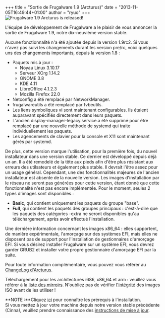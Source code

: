 +++
title = "Sortie de Frugalware 1.9 (Arcturus)"
date = "2013-11-05T16:49:44+01:00"
author = "ryuo"
+++
![Frugalware 1.9 Arcturus is released!](images/promo/arcturus.png)  

 L'équipe de développement de Frugalware a le plaisir de vous annoncer
 la sortie de Frugalware 1.9, notre dix-neuvième version stable.  

 Aucune fonctionnalité n'a été ajoutée depuis la version 1.9rc2. Si vous
 n'avez pas suivi les changements durant les version pre/rc, voici
 quelques uns des changements importants, depuis la version 1.8 :  

* Paquets mis à jour :
	+ Noyau Linux 3.10.17
	+ Serveur XOrg 1.14.2
	+ GNOME 3.8
	+ KDE 4.11
	+ LibreOffice 4.1.2.3
	+ Mozilla Firefox 22.0
* Netconfig a été remplacé par NetworkManager.
* frugalwareutils a été remplacé par fvbeutils.
* Les liens symboliques vi sont maintenant configurables. Ils étaient
 auparavant spécifiés directement dans leurs paquets.
* L'ancien display-manager-legacy.service a été supprimé pour être
 remplacé par une nouvelle méthode de systemd qui traite individuellement
 les paquets.
* Les agencements de clavier pour la console et X11 sont maintenant gérés
 par systemd.

  

 De plus, cette version marque l'utilisation, pour la première fois, du nouvel
 installateur dans une version stable. Ce dernier est développé depuis déjà un an.
 Il a été remodelé de la tête aux pieds afin d'être plus résistant aux erreurs des
 utilsateurs et également plus stable. Il devrait l'être assez pour un usage général.
 Cependant, une des fonctionnalités majeures de l'ancien installateur est absente de
 la nouvelle version. Les images d'installation par le réseau ne seront pas générées
 pour cette version, étant donné que cette fonctionnalité n'est pas encore implémentée.
 Pour le moment, seules 2 types d'images sont disponibles :
 * **Basic**, qui contient uniquement les paquets du groupe "base".
* **Full**, qui contient les paquets des groupes principaux : c'est-à-dire que
 les paquets des catégories -extra ne seront disponibles qu'au téléchargement, après
 avoir effectué l'installation.

  

 Une dernière information concernant les images x86\_64 : elles supportent, de manière
 expérimentale, l'amorçage sur des systèmes EFI, mais elles ne disposent pas de support
 pour l'installation de gestionnaires d'amorçage EFI. Si vous désirez installer Frugalware
 sur un système EFI, vous devrez garder GRUB2 et installer votre propre gestionnaire
 d'amorçage EFI par la suite.  
  

 Pour toute information complémentaire, vous pouvez vous référer au
 [ChangeLog d'Arcturus](http://frugalware.org/download/frugalware-1.9/ChangeLog.txt).
   
  

 Téléchargement pour les architectures i686, x86\_64 et arm : veuillez vous référer à la
 [liste des mirroirs](http://frugalware.org/download/frugalware-1.9-iso).
 N'oubliez pas de vérifier [l'intégrité](http://frugalware.org/download/frugalware-1.9-iso/SHA1SUMS) des images ISO avant de les utiliser !  
  

**NOTE :**Cliquez [ici](http://frugalware.org/docs/install#_choosing_installation_flavor) pour connaître les prérequis à l'installation.   
Si vous mettez à jour votre machine
 depuis notre version stable précédente (Cinna), veuillez prendre connaissance des
 [instructions de mise à jour](http://frugalware.org/docs/stable/upgrade).